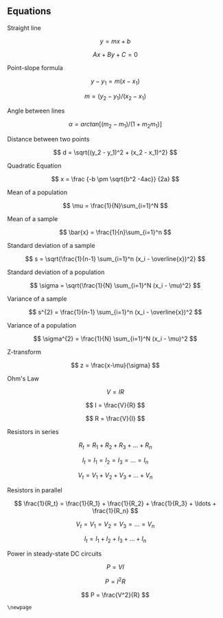 ## Equations

Straight line

$$
y = mx + b
$$

$$
Ax + By + C = 0
$$

Point-slope formula

$$
y - y_1 = m(x-x_1)
$$

$$
m = (y_2 - y_1)/(x_2 - x_1)
$$

Angle between lines

$$
\alpha = arctan[(m_2 - m_1)/(1 + m_2 m_1)]
$$

Distance between two points

$$
d = \sqrt{(y_2 - y_1)^2 + (x_2 - x_1)^2}
$$

Quadratic Equation

$$
x = \frac {-b \pm \sqrt{b^2 -4ac}} {2a}
$$

Mean of a population

$$
\mu = \frac{1}{N}\sum_{i=1}^N
$$

Mean of a sample

$$
\bar{x} = \frac{1}{n}\sum_{i=1}^n
$$

Standard deviation of a sample

$$
s = \sqrt{\frac{1}{n-1} \sum_{i=1}^n (x_i - \overline{x})^2}
$$

Standard deviation of a population

$$
\sigma = \sqrt{\frac{1}{N} \sum_{i=1}^N (x_i - \mu)^2}
$$

Variance of a sample

$$
s^{2} = \frac{1}{n-1} \sum_{i=1}^n (x_i - \overline{x})^2
$$

Variance of a population

$$
\sigma^{2} = \frac{1}{N} \sum_{i=1}^N (x_i - \mu)^2
$$

Z-transform

$$
z =  \frac{x-\mu}{\sigma}
$$

Ohm's Law

$$
V = IR
$$

$$
I = \frac{V}{R}
$$

$$
R = \frac{V}{I}
$$

Resistors in series

$$
R_t = R_1 + R_2 + R_3 + \ldots + R_n
$$

$$
I_t = I_1 = I_2 = I_3 = \ldots = I_n
$$

$$
V_t = V_1 + V_2 + V_3 + \ldots + V_n
$$

Resistors in parallel

$$
\frac{1}{R_t} = \frac{1}{R_1} + \frac{1}{R_2} + \frac{1}{R_3} + \ldots + \frac{1}{R_n}
$$

$$
V_t = V_1 = V_2 = V_3 = \ldots = V_n
$$

$$
I_t = I_1 + I_2 + I_3 + \ldots + I_n
$$

Power in steady-state DC circuits

$$
P = VI
$$

$$
P = I^{2}R
$$

$$
P = \frac{V^2}{R}
$$

```{raw} latex
\newpage
```
